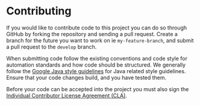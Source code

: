 Contributing
============

If you would like to contribute code to this project you can do so through GitHub by
forking the repository and sending a pull request. Create a branch for the future you
want to work on ie `my-feature-branch`, and submit a pull request to the `develop` branch.

When submitting code follow the existing conventions and code style for automation standards and how code should be
structured.
We generally follow the [Google Java style guidelines][java-guide] for Java
related style guidelines. Ensure that your code changes build, and you have
tested them.

Before your code can be accepted into the project you must also sign the
[Individual Contributor License Agreement (CLA)][CLA].

[java-guide]: https://google.github.io/styleguide/javaguide.html

[CLA]: https://cla-assistant.io/BottleRocketStudios/rocket-fuel-framework-example


